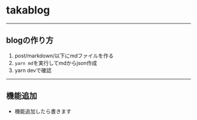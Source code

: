 # takablog

----
## blogの作り方
1. post/markdown/以下にmdファイルを作る
2. ```yarn md```を実行してmdからjson作成
3. yarn devで確認

----

## 機能追加
- 機能追加したら書きます
